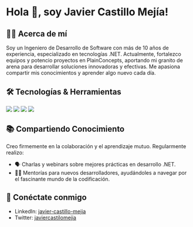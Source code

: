 # Hola 👋, soy Javier Castillo Mejía!

## 👨‍💻 Acerca de mí
Soy un Ingeniero de Desarrollo de Software con más de 10 años de experiencia, especializado en tecnologías .NET. Actualmente, fortalezco equipos y potencio proyectos en PlainConcepts, aportando mi granito de arena para desarrollar soluciones innovadoras y efectivas. Me apasiona compartir mis conocimientos y aprender algo nuevo cada día.

## 🛠️ Tecnologías & Herramientas
![](https://img.shields.io/badge/Code-CSharp-informational?style=flat&logo=c-sharp&logoColor=white&color=2bbc8a)
![](https://img.shields.io/badge/Framework-.NET-informational?style=flat&logo=.net&logoColor=white&color=2bbc8a)
![](https://img.shields.io/badge/Tools-VisualStudio-informational?style=flat&logo=visual-studio&logoColor=white&color=2bbc8a)
![](https://img.shields.io/badge/Platform-Azure-informational?style=flat&logo=microsoft-azure&logoColor=white&color=2bbc8a)

## 📚 Compartiendo Conocimiento
Creo firmemente en la colaboración y el aprendizaje mutuo. Regularmente realizo:
- 🗣️ Charlas y webinars sobre mejores prácticas en desarrollo .NET.
- 👨‍🏫 Mentorías para nuevos desarrolladores, ayudándoles a navegar por el fascinante mundo de la codificación.

## 🤝 Conéctate conmigo
- LinkedIn: [javier-castillo-mejia](https://www.linkedin.com/in/javiercastillomejia/)
- Twitter: [javiercastilomejia](https://twitter.com/javicastillo)
